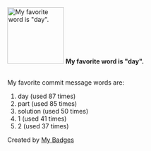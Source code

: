 <img src="https://my-badges.github.io/my-badges/favorite-word.png" alt="My favorite word is &quot;day&quot;." title="My favorite word is &quot;day&quot;." width="128">
<strong>My favorite word is &quot;day&quot;.</strong>
<br><br>

My favorite commit message words are:

1. day (used 87 times)
2. part (used 85 times)
3. solution (used 50 times)
4. 1 (used 41 times)
5. 2 (used 37 times)


Created by <a href="https://github.com/my-badges/my-badges">My Badges</a>
